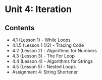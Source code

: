 # Unit 4: Iteration

## Contents
- 4.1 (Lesson 1) - While Loops
- 4.1.5 (Lesson 1 1/2) - Tracing Code
- 4.2 (Lesson 2) - Algorithms for Numbers
- 4.3 (Lesson 3) - The For Loop
- 4.4 (Lesson 4) - Algorithms for Strings
- 4.5 (Lesson 5) - Nested Loops
- Assignment 4: String Shortener
